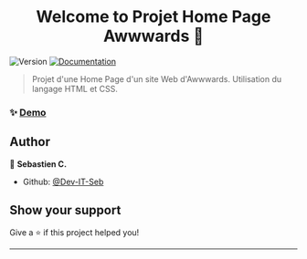 <h1 align="center">Welcome to Projet Home Page Awwwards 👋</h1>
<p>
  <img alt="Version" src="https://img.shields.io/badge/version-1.0-blue.svg?cacheSeconds=2592000" />
  <a href="https://www.awwwards.com/" target="_blank">
    <img alt="Documentation" src="https://img.shields.io/badge/documentation-yes-brightgreen.svg" />
  </a>
</p>

> Projet d'une Home Page d'un site Web d'Awwwards. Utilisation du langage HTML et CSS.

### ✨ [Demo](https://dev-it-seb.github.io/Home-Page-Wewards/)

## Author

👤 **Sebastien C.**

* Github: [@Dev-IT-Seb](https://github.com/Dev-IT-Seb)

## Show your support

Give a ⭐️ if this project helped you!

***